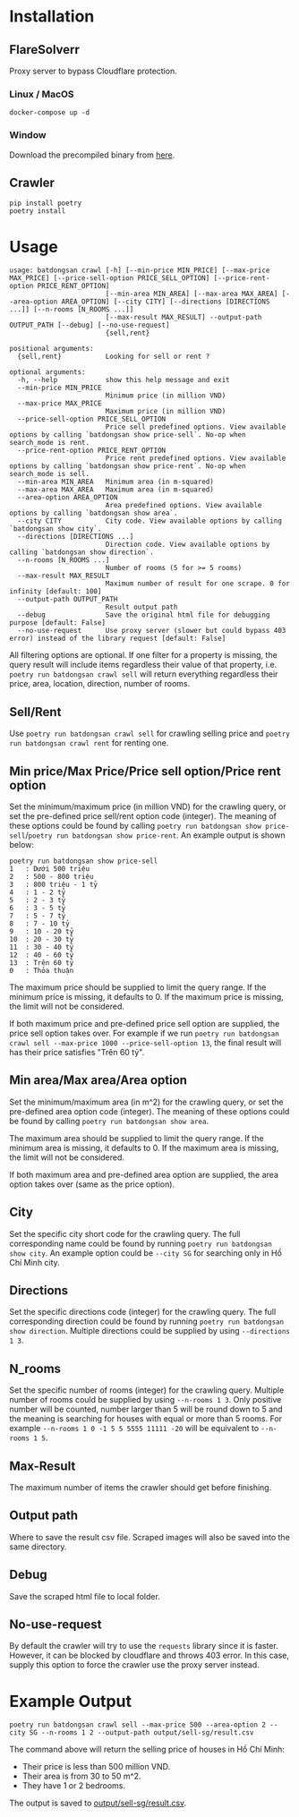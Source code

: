 # Installation

## FlareSolverr

Proxy server to bypass Cloudflare protection.

### Linux / MacOS

```
docker-compose up -d
```

### Window

Download the precompiled binary from [here](https://github.com/FlareSolverr/FlareSolverr#precompiled-binaries).

## Crawler

```
pip install poetry
poetry install
```

# Usage

```
usage: batdongsan crawl [-h] [--min-price MIN_PRICE] [--max-price MAX_PRICE] [--price-sell-option PRICE_SELL_OPTION] [--price-rent-option PRICE_RENT_OPTION]
                        [--min-area MIN_AREA] [--max-area MAX_AREA] [--area-option AREA_OPTION] [--city CITY] [--directions [DIRECTIONS ...]] [--n-rooms [N_ROOMS ...]]
                        [--max-result MAX_RESULT] --output-path OUTPUT_PATH [--debug] [--no-use-request]
                        {sell,rent}

positional arguments:
  {sell,rent}           Looking for sell or rent ?

optional arguments:
  -h, --help            show this help message and exit
  --min-price MIN_PRICE
                        Minimum price (in million VND)
  --max-price MAX_PRICE
                        Maximum price (in million VND)
  --price-sell-option PRICE_SELL_OPTION
                        Price sell predefined options. View available options by calling `batdongsan show price-sell`. No-op when search_mode is rent.
  --price-rent-option PRICE_RENT_OPTION
                        Price rent predefined options. View available options by calling `batdongsan show price-rent`. No-op when search_mode is sell.
  --min-area MIN_AREA   Minimum area (in m-squared)
  --max-area MAX_AREA   Maximum area (in m-squared)
  --area-option AREA_OPTION
                        Area predefined options. View available options by calling `batdongsan show area`.
  --city CITY           City code. View available options by calling `batdongsan show city`.
  --directions [DIRECTIONS ...]
                        Direction code. View available options by calling `batdongsan show direction`.
  --n-rooms [N_ROOMS ...]
                        Number of rooms (5 for >= 5 rooms)
  --max-result MAX_RESULT
                        Maximum number of result for one scrape. 0 for infinity [default: 100]
  --output-path OUTPUT_PATH
                        Result output path
  --debug               Save the original html file for debugging purpose [default: False]
  --no-use-request      Use proxy server (slower but could bypass 403 error) instead of the library request [default: False]
```

All filtering options are optional. If one filter for a property is missing, the query result will include items regardless their value of that property, i.e. `poetry run batdongsan crawl sell` will return everything regardless their price, area, location, direction, number of rooms.

## Sell/Rent

Use `poetry run batdongsan crawl sell` for crawling selling price and `poetry run batdongsan crawl rent` for renting one.

## Min price/Max Price/Price sell option/Price rent option

Set the minimum/maximum price (in million VND) for the crawling query, or set the pre-defined price sell/rent option code (integer). The meaning of these options could be found by calling `poetry run batdongsan show price-sell`/`poetry run batdongsan show price-rent`. An example output is shown below:

```
poetry run batdongsan show price-sell
1   : Dưới 500 triệu
2   : 500 - 800 triệu
3   : 800 triệu - 1 tỷ
4   : 1 - 2 tỷ
5   : 2 - 3 tỷ
6   : 3 - 5 tỷ
7   : 5 - 7 tỷ
8   : 7 - 10 tỷ
9   : 10 - 20 tỷ
10  : 20 - 30 tỷ
11  : 30 - 40 tỷ
12  : 40 - 60 tỷ
13  : Trên 60 tỷ
0   : Thỏa thuận
```

The maximum price should be supplied to limit the query range. If the minimum price is missing, it defaults to 0. If the maximum price is missing, the limit will not be considered.

If both maximum price and pre-defined price sell option are supplied, the price sell option takes over. For example if we run `poetry run batdongsan crawl sell --max-price 1000 --price-sell-option 13`, the final result will has their price satisfies "Trên 60 tỷ".

## Min area/Max area/Area option

Set the minimum/maximum area (in m^2) for the crawling query, or set the pre-defined area option code (integer). The meaning of these options could be found by calling `poetry run batdongsan show area`.

The maximum area should be supplied to limit the query range. If the minimum area is missing, it defaults to 0. If the maximum area is missing, the limit will not be considered.

If both maximum area and pre-defined area option are supplied, the area option takes over (same as the price option).

## City

Set the specific city short code for the crawling query. The full corresponding name could be found by running `poetry run batdongsan show city`. An example option could be `--city SG` for searching only in Hồ Chí Minh city.

## Directions

Set the specific directions code (integer) for the crawling query. The full corresponding direction could be found by running `poetry run batdongsan show direction`. Multiple directions could be supplied by using `--directions 1 3`.

## N_rooms

Set the specific number of rooms (integer) for the crawling query. Multiple number of rooms could be supplied by using `--n-rooms 1 3`. Only positive number will be counted, number larger than 5 will be round down to 5 and the meaning is searching for houses with equal or more than 5 rooms. For example `--n-rooms 1 0 -1 5 5 5555 11111 -20` will be equivalent to `--n-rooms 1 5`.

## Max-Result

The maximum number of items the crawler should get before finishing.

## Output path

Where to save the result csv file. Scraped images will also be saved into the same directory.

## Debug

Save the scraped html file to local folder.

## No-use-request

By default the crawler will try to use the `requests` library since it is faster. However, it can be blocked by cloudflare and throws 403 error. In this case, supply this option to force the crawler use the proxy server instead.

# Example Output

```
poetry run batdongsan crawl sell --max-price 500 --area-option 2 --city SG --n-rooms 1 2 --output-path output/sell-sg/result.csv
```

The command above will return the selling price of houses in Hồ Chí Minh:

- Their price is less than 500 million VND.
- Their area is from 30 to 50 m^2.
- They have 1 or 2 bedrooms.

The output is saved to [output/sell-sg/result.csv](output/sell-sg/result.csv).
